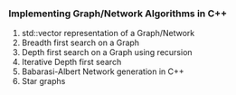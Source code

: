 ### Implementing Graph/Network Algorithms in C++

1. std::vector representation of a Graph/Network
2. Breadth first search on a Graph
3. Depth first search on a Graph using recursion
4. Iterative Depth first search
5. Babarasi-Albert Network generation in C++
6. Star graphs